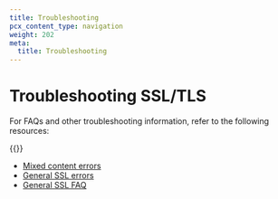 ```yaml
---
title: Troubleshooting
pcx_content_type: navigation
weight: 202
meta:
  title: Troubleshooting
---
```


# Troubleshooting SSL/TLS

For FAQs and other troubleshooting information, refer to the following resources:

{{<directory-listing>}}
- [Mixed content errors](https://support.cloudflare.com/hc/articles/200170476)
- [General SSL errors](https://support.cloudflare.com/hc/articles/200170566)
- [General SSL FAQ](https://support.cloudflare.com/hc/articles/204144518)
